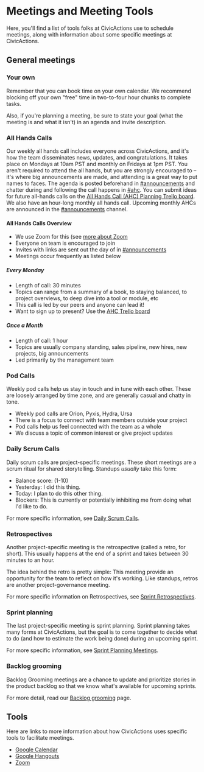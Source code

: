 # Meetings and Meeting Tools

Here, you'll find a list of tools folks at CivicActions use to schedule meetings, along with information about some specific meetings at CivicActions.

## General meetings

### Your own

Remember that you can book time on your own calendar. We recommend blocking off your own "free" time in two-to-four hour chunks to complete tasks.

Also, if you're planning a meeting, be sure to state your goal (what the meeting is and what it isn't) in an agenda and invite description.

### All Hands Calls

Our weekly all hands call includes everyone across CivicActions, and it's how the team disseminates news, updates, and congratulations. It takes place on Mondays at 10am PST and monthly on Fridays at 1pm PST. You aren't required to attend the all hands, but you are strongly encouraged to – it's where big announcements are made, and attending is a great way to put names to faces. The agenda is posted beforehand in [#announcements](https://civicactions.slack.com/messages/announcements) and chatter during and following the call happens in [#ahc](https://civicactions.slack.com/messages/ahc). You can submit ideas for future all-hands calls on the [All Hands Call (AHC) Planning Trello board](https://trello.com/b/Yj3XOSWD/all-hands-call-ahc-planning).
We also have an hour-long monthly all hands call. Upcoming monthly AHCs are announced in the [#announcements](https://civicactions.slack.com/messages/announcements) channel.

#### All Hands Calls Overview

* We use Zoom for this (see [more about Zoom](../../04-how-we-work/tools/basic-communication-tools.md#zoom)
* Everyone on team is encouraged to join
* Invites with links are sent out the day of in [#announcements](https://civicactions.slack.com/messages/announcements)
* Meetings occur frequently as listed below

##### Every Monday

* Length of call: 30 minutes
* Topics can range from a summary of a book, to staying balanced, to project overviews, to deep dive into a tool or module, etc
* This call is led by our peers and anyone can lead it!
* Want to sign up to present? Use the [AHC Trello board](https://trello.com/b/Yj3XOSWD/all-hands-call-ahc-planning)

##### Once a Month

* Length of call: 1 hour
* Topics are usually company standing, sales pipeline, new hires, new projects, big announcements
* Led primarily by the management team

### Pod Calls

Weekly pod calls help us stay in touch and in tune with each other. These are loosely arranged by time zone, and are generally casual and chatty in tone.

* Weekly pod calls are Orion, Pyxis, Hydra, Ursa
* There is a focus to connect with team members outside your project
* Pod calls help us feel connected with the team as a whole
* We discuss a topic of common interest or give project updates

### Daily Scrum Calls

Daily scrum calls are project-specific meetings. These short meetings are a scrum ritual for shared storytelling. Standups *usually* take this form:

* Balance score: (1-10)
* Yesterday: I did this thing.
* Today: I plan to do this other thing.
* Blockers: This is currently or potentially inhibiting me from doing what I'd like to do.

For more specific information, see [Daily Scrum Calls](../../04-how-we-work/agile-baseline/02-process/practices/daily-scrum-calls.md).

### Retrospectives

Another project-specific meeting is the retrospective (called a retro, for short). This usually happens at the end of a sprint and takes between 30 minutes to an hour.

The idea behind the retro is pretty simple: This meeting provide an opportunity for the team to reflect on how it's working. Like standups, retros are another project-governance meeting.

For more specific information on Retrospectives, see [Sprint Retrospectives](../../04-how-we-work/agile-baseline/blob/master/03-process/practices/sprint-retrospectives.md).

### Sprint planning

The last project-specific meeting is sprint planning. Sprint planning takes many forms at CivicActions, but the goal is to come together to decide what to do (and how to estimate the work being done) during an upcoming sprint.

For more specific information, see [Sprint Planning Meetings](../../04-how-we-work/agile-baseline/blob/master/03-process/practices/sprint-planning-meetings.md).

### Backlog grooming

Backlog Grooming meetings are a chance to update and prioritize stories in the product backlog so that we know what's available for upcoming sprints.

For more detail, read our  [Backlog grooming](../../04-how-we-work/agile-baseline/02-process/practices/backlog-grooming.md) page.

## Tools

Here are links to more information about how CivicActions uses specific tools to facilitate meetings.

* [Google Calendar](../../04-how-we-work/tools/basic-communication-tools.md#google-calendar)
* [Google Hangouts](../../04-how-we-work/tools/basic-communication-tools.md#google-hangouts)
* [Zoom](../../04-how-we-work/tools/basic-communication-tools.md#zoom)
